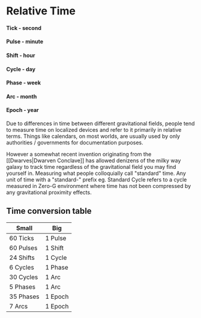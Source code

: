 # Relative Time
#### Tick - second
#### Pulse - minute
#### Shift - hour
#### Cycle - day
#### Phase - week
#### Arc - month
#### Epoch - year

Due to differences in time between different gravitational fields, people tend to measure time on localized devices and refer to it primarily in relative terms. Things like calendars, on most worlds, are usually used by only authorities / governments for documentation purposes. 

However a somewhat recent invention originating from the [[Dwarves|Dwarven Conclave]] has allowed denizens of the milky way galaxy to track time regardless of the gravitational field you may find yourself in. Measuring what people colloquially call "standard" time. Any unit of time with a "standard-" prefix eg. Standard Cycle refers to a cycle measured in Zero-G environment where time has not been compressed by any gravitational proximity effects. 

## Time conversion table

| Small     | Big     |
| --------- | ------- |
| 60 Ticks  | 1 Pulse |
| 60 Pulses | 1 Shift |
| 24 Shifts | 1 Cycle |
| 6 Cycles  | 1 Phase |
| 30 Cycles | 1 Arc   |
| 5 Phases  | 1 Arc   |
| 35 Phases | 1 Epoch |
| 7 Arcs    | 1 Epoch |
